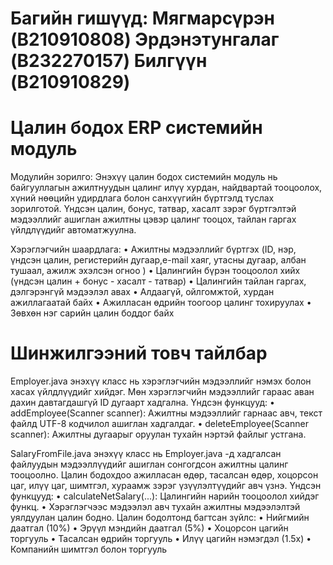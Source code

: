# Багийн гишүүд: Мягмарсүрэн (B210910808) Эрдэнэтунгалаг (B232270157) Билгүүн (B210910829)
# Цалин бодох ERP системийн модуль

Модулийн зорилго:
Энэхүү цалин бодох системийн модуль нь байгууллагын ажилтнуудын цалинг илүү хурдан, найдвартай тооцоолох, хүний нөөцийн удирдлага болон санхүүгийн бүртгэлд туслах зорилготой. Үндсэн цалин, бонус, татвар, хасалт зэрэг бүртгэлтэй мэдээллийг ашиглан ажилтны цэвэр цалинг тооцох, тайлан гаргах үйлдлүүдийг автоматжуулна.


Хэрэглэгчийн шаардлага:
•	Ажилтны мэдээллийг бүртгэх (ID, нэр, үндсэн цалин, регистерийн дугаар,e-mail хаяг, утасны дугаар, албан тушаал, ажилж эхэлсэн огноо )
•	Цалингийн бүрэн тооцоолол хийх (үндсэн цалин + бонус - хасалт - татвар)
•	Цалингийн тайлан гаргах, дэлгэрэнгүй мэдээлэл авах
•	Алдаагүй, ойлгомжтой, хурдан ажиллагаатай байх
•	Ажилласан өдрийн тоогоор цалинг тохируулах
•	Зөвхөн нэг сарийн цалин боддог байх

# Шинжилгээний товч тайлбар

Employer.java энэхүү класс нь хэрэглэгчийн мэдээллийг нэмэх болон хасах үйлдлүүдийг хийдэг. Мөн хэрэглэгчийн мэдээллийг гараас аван дахин давтагдашгүй ID дугаарт хадгална.
Үндсэн функцууд:
• addEmployee(Scanner scanner): Ажилтны мэдээллийг гарнаас авч, текст файлд UTF-8 кодчилол ашиглан хадгалдаг.
• deleteEmployee(Scanner scanner): Ажилтны дугаарыг оруулан тухайн нэртэй файлыг устгана.

SalaryFromFile.java энэхүү класс нь Employer.java -д хадгалсан файлуудын мэдээллүүдийг ашиглан сонгогдсон ажилтны цалинг тооцоолно. Цалин бодохдоо ажилласан өдөр, тасалсан өдөр, хоцорсон цаг, илүү цаг, шимтгэл, хураамж зэрэг үзүүлэлтүүдийг авч үзнэ.
Үндсэн функцууд:
• calculateNetSalary(...): Цалингийн нарийн тооцоолол хийдэг функц.
• Хэрэглэгчээс мэдээлэл авч тухайн ажилтны мэдээлэлтэй уялдуулан цалин бодно.
Цалин бодолтонд багтсан зүйлс:
• Нийгмийн даатгал (10%)
• Эрүүл мэндийн даатгал (5%)
• Хоцорсон цагийн торгууль
• Тасалсан өдрийн торгууль
• Илүү цагийн нэмэгдэл (1.5x)
• Компанийн шимтгэл болон торгууль




